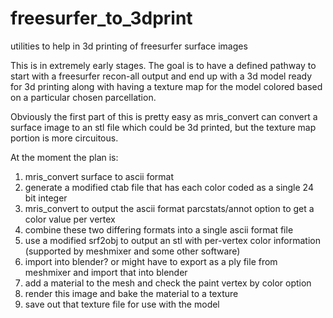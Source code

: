 # freesurfer_to_3dprint
utilities to help in 3d printing of freesurfer surface images

This is in extremely early stages. The goal is to have a defined pathway to start with a freesurfer recon-all output and end up with a 3d model ready for 3d printing along with having a texture map for the model colored based on a particular chosen parcellation.

Obviously the first part of this is pretty easy as mris_convert can convert a surface image to an stl file which could be 3d printed, but the texture map portion is more circuitous.

At the moment the plan is:
   1. mris_convert surface to ascii format
   2. generate a modified ctab file that has each color coded as a single 24 bit integer
   3. mris_convert to output the ascii format parcstats/annot option to get a color value per vertex
   4. combine these two differing formats into a single ascii format file
   5. use a modified srf2obj to output an stl with per-vertex color information (supported by meshmixer and some other software)
   6. import into blender? or might have to export as a ply file from meshmixer and import that into blender
   7. add a material to the mesh and check the paint vertex by color option
   8. render this image and bake the material to a texture
   9. save out that texture file for use with the model
   
